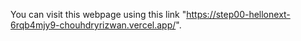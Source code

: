 You can visit this webpage using this link "https://step00-hellonext-6rqb4mjy9-chouhdryrizwan.vercel.app/".
